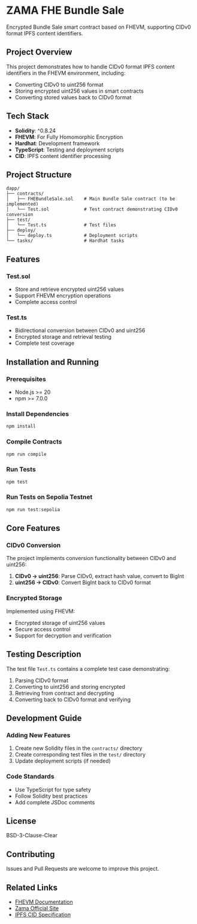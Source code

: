 # ZAMA FHE Bundle Sale

Encrypted Bundle Sale smart contract based on FHEVM, supporting CIDv0 format IPFS content identifiers.

## Project Overview

This project demonstrates how to handle CIDv0 format IPFS content identifiers in the FHEVM environment, including:
- Converting CIDv0 to uint256 format
- Storing encrypted uint256 values in smart contracts
- Converting stored values back to CIDv0 format

## Tech Stack

- **Solidity**: ^0.8.24
- **FHEVM**: For Fully Homomorphic Encryption
- **Hardhat**: Development framework
- **TypeScript**: Testing and deployment scripts
- **CID**: IPFS content identifier processing

## Project Structure

```
dapp/
├── contracts/
│   ├── FHEBundleSale.sol    # Main Bundle Sale contract (to be implemented)
│   └── Test.sol             # Test contract demonstrating CIDv0 conversion
├── test/
│   └── Test.ts              # Test files
├── deploy/
│   └── deploy.ts            # Deployment scripts
└── tasks/                   # Hardhat tasks
```

## Features

### Test.sol
- Store and retrieve encrypted uint256 values
- Support FHEVM encryption operations
- Complete access control

### Test.ts
- Bidirectional conversion between CIDv0 and uint256
- Encrypted storage and retrieval testing
- Complete test coverage

## Installation and Running

### Prerequisites
- Node.js >= 20
- npm >= 7.0.0

### Install Dependencies
```bash
npm install
```

### Compile Contracts
```bash
npm run compile
```

### Run Tests
```bash
npm test
```

### Run Tests on Sepolia Testnet
```bash
npm run test:sepolia
```

## Core Features

### CIDv0 Conversion

The project implements conversion functionality between CIDv0 and uint256:

1. **CIDv0 → uint256**: Parse CIDv0, extract hash value, convert to BigInt
2. **uint256 → CIDv0**: Convert BigInt back to CIDv0 format

### Encrypted Storage

Implemented using FHEVM:
- Encrypted storage of uint256 values
- Secure access control
- Support for decryption and verification

## Testing Description

The test file `Test.ts` contains a complete test case demonstrating:

1. Parsing CIDv0 format
2. Converting to uint256 and storing encrypted
3. Retrieving from contract and decrypting
4. Converting back to CIDv0 format and verifying

## Development Guide

### Adding New Features
1. Create new Solidity files in the `contracts/` directory
2. Create corresponding test files in the `test/` directory
3. Update deployment scripts (if needed)

### Code Standards
- Use TypeScript for type safety
- Follow Solidity best practices
- Add complete JSDoc comments

## License

BSD-3-Clause-Clear

## Contributing

Issues and Pull Requests are welcome to improve this project.

## Related Links

- [FHEVM Documentation](https://docs.fhevm.org/)
- [Zama Official Site](https://zama.ai/)
- [IPFS CID Specification](https://github.com/multiformats/cid)